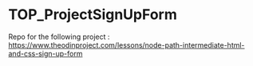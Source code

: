 # TOP_ProjectSignUpForm
Repo for the following project : https://www.theodinproject.com/lessons/node-path-intermediate-html-and-css-sign-up-form
